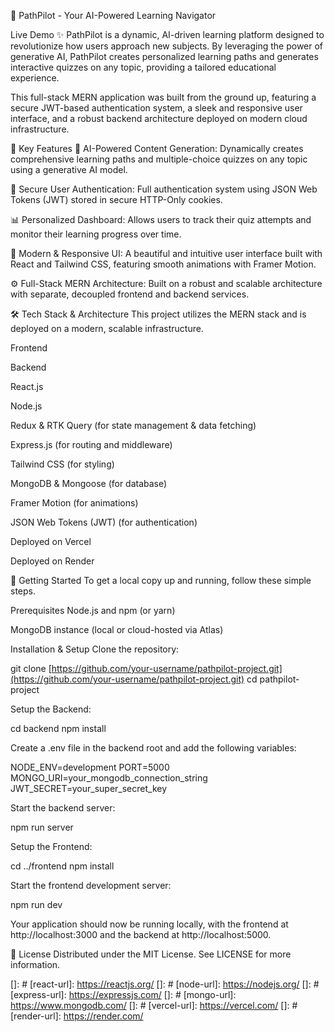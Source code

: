 🚀 PathPilot - Your AI-Powered Learning Navigator

Live Demo ✨
PathPilot is a dynamic, AI-driven learning platform designed to revolutionize how users approach new subjects. By leveraging the power of generative AI, PathPilot creates personalized learning paths and generates interactive quizzes on any topic, providing a tailored educational experience.

This full-stack MERN application was built from the ground up, featuring a secure JWT-based authentication system, a sleek and responsive user interface, and a robust backend architecture deployed on modern cloud infrastructure.

🌟 Key Features
🤖 AI-Powered Content Generation: Dynamically creates comprehensive learning paths and multiple-choice quizzes on any topic using a generative AI model.

🔐 Secure User Authentication: Full authentication system using JSON Web Tokens (JWT) stored in secure HTTP-Only cookies.

📊 Personalized Dashboard: Allows users to track their quiz attempts and monitor their learning progress over time.

🎨 Modern & Responsive UI: A beautiful and intuitive user interface built with React and Tailwind CSS, featuring smooth animations with Framer Motion.

⚙️ Full-Stack MERN Architecture: Built on a robust and scalable architecture with separate, decoupled frontend and backend services.

🛠️ Tech Stack & Architecture
This project utilizes the MERN stack and is deployed on a modern, scalable infrastructure.

Frontend

Backend

React.js

Node.js

Redux & RTK Query (for state management & data fetching)

Express.js (for routing and middleware)

Tailwind CSS (for styling)

MongoDB & Mongoose (for database)

Framer Motion (for animations)

JSON Web Tokens (JWT) (for authentication)

Deployed on Vercel

Deployed on Render

🚀 Getting Started
To get a local copy up and running, follow these simple steps.

Prerequisites
Node.js and npm (or yarn)

MongoDB instance (local or cloud-hosted via Atlas)

Installation & Setup
Clone the repository:

git clone [https://github.com/your-username/pathpilot-project.git](https://github.com/your-username/pathpilot-project.git)
cd pathpilot-project

Setup the Backend:

cd backend
npm install

Create a .env file in the backend root and add the following variables:

NODE_ENV=development
PORT=5000
MONGO_URI=your_mongodb_connection_string
JWT_SECRET=your_super_secret_key

Start the backend server:

npm run server

Setup the Frontend:

cd ../frontend
npm install

Start the frontend development server:

npm run dev

Your application should now be running locally, with the frontend at http://localhost:3000 and the backend at http://localhost:5000.

📝 License
Distributed under the MIT License. See LICENSE for more information.

<!-- MARKDOWN LINKS & BADGES -->

[]: #
[react-url]: https://reactjs.org/
[]: #
[node-url]: https://nodejs.org/
[]: #
[express-url]: https://expressjs.com/
[]: #
[mongo-url]: https://www.mongodb.com/
[]: #
[vercel-url]: https://vercel.com/
[]: #
[render-url]: https://render.com/
